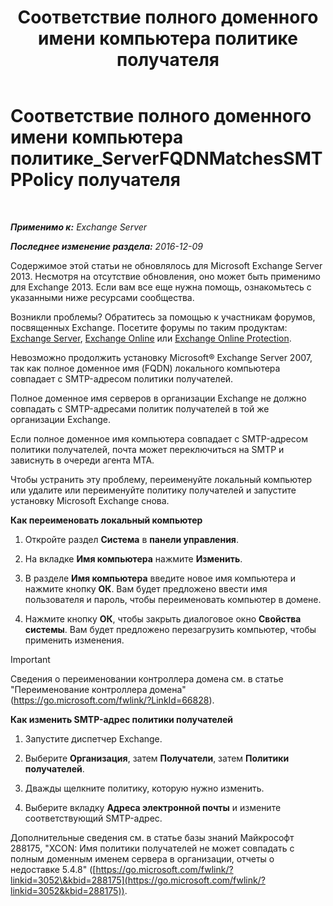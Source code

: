 ﻿---
title: 'Соответствие полного доменного имени компьютера политике получателя'
TOCTitle: Соответствие полного доменного имени компьютера политике_ServerFQDNMatchesSMTPPolicy получателя
ms:assetid: f3ea61f8-1788-4cbf-814e-f7c088c1ac47
ms:mtpsurl: https://technet.microsoft.com/ru-ru/library/ms.exch.setupreadiness.serverfqdnmatchessmtppolicy(v=EXCHG.150)
ms:contentKeyID: 50489504
ms.date: 04/30/2018
mtps_version: v=EXCHG.150
ms.translationtype: HT
---

# Соответствие полного доменного имени компьютера политике\_ServerFQDNMatchesSMTPPolicy получателя

 

_**Применимо к:** Exchange Server_

_**Последнее изменение раздела:** 2016-12-09_

Содержимое этой статьи не обновлялось для Microsoft Exchange Server 2013. Несмотря на отсутствие обновления, оно может быть применимо для Exchange 2013. Если вам все еще нужна помощь, ознакомьтесь с указанными ниже ресурсами сообщества.

Возникли проблемы? Обратитесь за помощью к участникам форумов, посвященных Exchange. Посетите форумы по таким продуктам: [Exchange Server](https://go.microsoft.com/fwlink/p/?linkid=60612), [Exchange Online](https://go.microsoft.com/fwlink/p/?linkid=267542) или [Exchange Online Protection](https://go.microsoft.com/fwlink/p/?linkid=285351).

Невозможно продолжить установку Microsoft® Exchange Server 2007, так как полное доменное имя (FQDN) локального компьютера совпадает с SMTP-адресом политики получателей.

Полное доменное имя серверов в организации Exchange не должно совпадать с SMTP-адресами политик получателей в той же организации Exchange.

Если полное доменное имя компьютера совпадает с SMTP-адресом политики получателей, почта может переключиться на SMTP и зависнуть в очереди агента MTA.

Чтобы устранить эту проблему, переименуйте локальный компьютер или удалите или переименуйте политику получателей и запустите установку Microsoft Exchange снова.

**Как переименовать локальный компьютер**

1.  Откройте раздел **Система** в **панели управления**.

2.  На вкладке **Имя компьютера** нажмите **Изменить**.

3.  В разделе **Имя компьютера** введите новое имя компьютера и нажмите кнопку **ОК**. Вам будет предложено ввести имя пользователя и пароль, чтобы переименовать компьютер в домене.

4.  Нажмите кнопку **ОК**, чтобы закрыть диалоговое окно **Свойства системы**. Вам будет предложено перезагрузить компьютер, чтобы применить изменения.

> [!IMPORTANT]  
> Сведения о переименовании контроллера домена см. в статье &quot;Переименование контроллера домена&quot; (<a href="https://go.microsoft.com/fwlink/?linkid=66828">https://go.microsoft.com/fwlink/?LinkId=66828</a>).


**Как изменить SMTP-адрес политики получателей**

1.  Запустите диспетчер Exchange.

2.  Выберите **Организация**, затем **Получатели**, затем **Политики получателей**.

3.  Дважды щелкните политику, которую нужно изменить.

4.  Выберите вкладку **Адреса электронной почты** и измените соответствующий SMTP-адрес.

Дополнительные сведения см. в статье базы знаний Майкрософт 288175, "XCON: Имя политики получателей не может совпадать с полным доменным именем сервера в организации, отчеты о недоставке 5.4.8" ([https://go.microsoft.com/fwlink/?linkid=3052\&kbid=288175](https://go.microsoft.com/fwlink/?linkid=3052&kbid=288175)).

